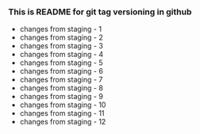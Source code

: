 ### This is README for git tag versioning in github

- changes from staging - 1
- changes from staging - 2
- changes from staging - 3
- changes from staging - 4
- changes from staging - 5
- changes from staging - 6
- changes from staging - 7
- changes from staging - 8
- changes from staging - 9
- changes from staging - 10
- changes from staging - 11
- changes from staging - 12
